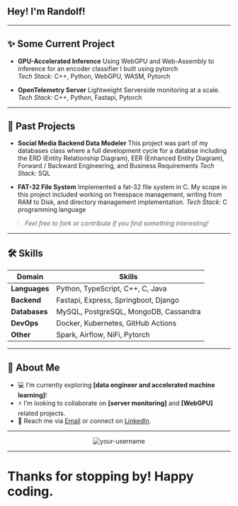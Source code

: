 ## Hey! I'm Randolf!
---

## :sparkles: Some Current Project

- **GPU-Accelerated Inference**
    Using WebGPU and Web-Assembly to inference for an encoder classifier I built using pytorch  
  *Tech Stack:* C++, Python, WebGPU, WASM, Pytorch

- **OpenTelemetry Server**
    Lightweight Serverside monitoring at a scale.
    *Tech Stack:* C++, Python, Fastapi, Pytorch
---

## :memo: Past Projects

- **Social Media Backend Data Modeler**
  This project was part of my databases class where a full development cycle for a databse including the ERD (Entity Relationship Diagram), EER (Enhanced Entity Diagram), Forward / Backward Engineering, and Business Requirements
  *Tech Stack:* SQL

- **FAT-32 File System**
  Implemented a fat-32 file system in C. My scope in this project included working on freespace management, writing from RAM to Disk, and directory management implementation.
  *Tech Stack:* C programming language

> *Feel free to fork or contribute if you find something interesting!*

---

## :hammer_and_wrench: Skills

| **Domain**    | **Skills**                               |
|---------------|------------------------------------------|
| **Languages** | Python, TypeScript, C++, C, Java         |
| **Backend**   | Fastapi, Express, Springboot, Django     |
| **Databases** | MySQL, PostgreSQL, MongoDB, Cassandra    |
| **DevOps**    | Docker, Kubernetes, GitHub Actions       |
| **Other**     | Spark, Airflow, NiFi, Pytorch            |

---

## :raising_hand: About Me

- :computer: I’m currently exploring **\[data engineer and accelerated machine learning\]**!
- :zap: I’m looking to collaborate on **\[server monitoring\]** and **\[WebGPU\]** related projects.
- :email: Reach me via [Email](mailto:randolfuy09@gmail.com) or connect on [LinkedIn](https://www.linkedin.com/in/gabe-uy/).

---

<p align="center">
  <img src="https://komarev.com/ghpvc/?username=your-username&label=Profile%20views&color=0e75b6&style=flat" alt="your-username" />
</p>

---

# Thanks for stopping by! Happy coding.  
